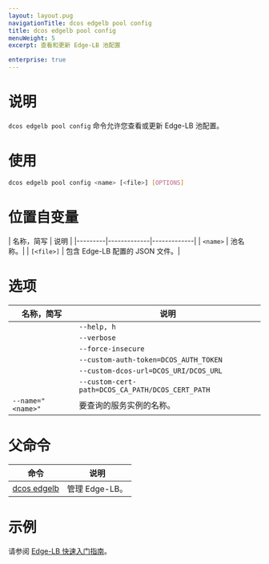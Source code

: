 ```yaml
---
layout: layout.pug
navigationTitle: dcos edgelb pool config
title: dcos edgelb pool config
menuWeight: 5
excerpt: 查看和更新 Edge-LB 池配置

enterprise: true
---
```



# 说明
`dcos edgelb pool config` 命令允许您查看或更新 Edge-LB 池配置。

# 使用

```bash
dcos edgelb pool config <name> [<file>] [OPTIONS]
```

# 位置自变量

| 名称，简写 | 说明 |
|---------|-------------|-------------|
| `<name>` | 池名称。|
| `[<file>]` | 包含 Edge-LB 配置的 JSON 文件。|

# 选项

| 名称，简写 | 说明 |
|---------|------------|
| | `--help, h` | 显示使用情况。|
| | `--verbose` | 启用额外的请求和响应记录。|
| | `--force-insecure` | 在查询服务时允许未经验证的 TLS 证书。|
| | `--custom-auth-token=DCOS_AUTH_TOKEN` | 指定在查询服务时使用的自定义授权令牌。|
| | `--custom-dcos-url=DCOS_URI/DCOS_URL` | 指定在查询服务时使用的自定义群集 URL。|
| | `--custom-cert-path=DCOS_CA_PATH/DCOS_CERT_PATH` | 指定在查询服务时使用的自定义 TLS CA 证书文件。|
| `--name=" <name>"` | 要查询的服务实例的名称。|

# 父命令

| 命令 | 说明 |
|---------|-------------|
| [dcos edgelb](/1.11/cli/command-reference/dcos-edgelb/) | 管理 Edge-LB。|

# 示例

请参阅 [Edge-LB 快速入门指南](/1.11/networking/edge-lb/quickstart/)。
